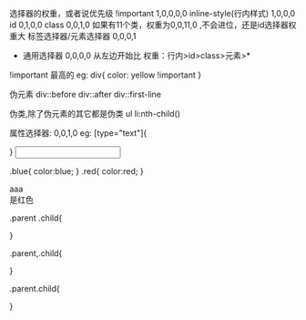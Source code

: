 选择器的权重，或者说优先级
!important  1,0,0,0,0
inline-style(行内样式)  1,0,0,0
id     0,1,0,0
class  0,0,1,0    如果有11个类，权重为0,0,11,0  ,不会进位，还是id选择器权重大
标签选择器/元素选择器 0,0,0,1
* 通用选择器 0,0,0,0
从左边开始比
权重：行内>id>class>元素>*

!important 最高的
eg:
div{
    color: yellow !important
}

伪元素
div::before
div::after
div::first-line

伪类,除了伪元素的其它都是伪类
ul li:nth-child()

属性选择器: 0,0,1,0
eg:
[type="text"]{
    
}
<input type="text">


.blue{
    color:blue;
}
.red{
    color:red;
}
<div class="red blue">aaa</div>是红色

<!-- 父子 -->
.parent .child{

}
<!-- 既选.parent,又选.child -->
.parent,.child{

}
<!-- 选两个类名都有的元素 -->
.parent.child{

}
<div class="parent">
    <div class="child"></div>
</div>